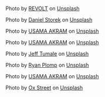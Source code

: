 Photo by <a href="https://unsplash.com/@revolt?utm_source=unsplash&utm_medium=referral&utm_content=creditCopyText">REVOLT</a> on <a href="https://unsplash.com/s/photos/sneaker?utm_source=unsplash&utm_medium=referral&utm_content=creditCopyText">Unsplash</a>

Photo by <a href="https://unsplash.com/@causeweplay?utm_source=unsplash&utm_medium=referral&utm_content=creditCopyText">Daniel Storek</a> on <a href="https://unsplash.com/s/photos/sneaker?utm_source=unsplash&utm_medium=referral&utm_content=creditCopyText">Unsplash</a>

Photo by <a href="https://unsplash.com/@usama_1248?utm_source=unsplash&utm_medium=referral&utm_content=creditCopyText">USAMA AKRAM</a> on <a href="https://unsplash.com/s/photos/sneaker?utm_source=unsplash&utm_medium=referral&utm_content=creditCopyText">Unsplash</a>

Photo by <a href="https://unsplash.com/@usama_1248?utm_source=unsplash&utm_medium=referral&utm_content=creditCopyText">USAMA AKRAM</a> on <a href="https://unsplash.com/s/photos/sneaker?utm_source=unsplash&utm_medium=referral&utm_content=creditCopyText">Unsplash</a>

Photo by <a href="https://unsplash.com/@jeff_tumale?utm_source=unsplash&utm_medium=referral&utm_content=creditCopyText">Jeff Tumale</a> on <a href="https://unsplash.com/s/photos/sneaker?utm_source=unsplash&utm_medium=referral&utm_content=creditCopyText">Unsplash</a>

Photo by <a href="https://unsplash.com/@ryancp?utm_source=unsplash&utm_medium=referral&utm_content=creditCopyText">Ryan Plomp</a> on <a href="https://unsplash.com/s/photos/sneaker?utm_source=unsplash&utm_medium=referral&utm_content=creditCopyText">Unsplash</a>

Photo by <a href="https://unsplash.com/@usama_1248?utm_source=unsplash&utm_medium=referral&utm_content=creditCopyText">USAMA AKRAM</a> on <a href="https://unsplash.com/s/photos/sneaker?utm_source=unsplash&utm_medium=referral&utm_content=creditCopyText">Unsplash</a>

Photo by <a href="https://unsplash.com/@oxstreet?utm_source=unsplash&utm_medium=referral&utm_content=creditCopyText">Ox Street</a> on <a href="https://unsplash.com/s/photos/sneaker?utm_source=unsplash&utm_medium=referral&utm_content=creditCopyText">Unsplash</a>
